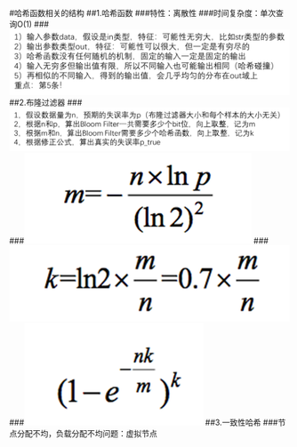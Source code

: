 #哈希函数相关的结构
##1.哈希函数
###特性：离散性
###时间复杂度：单次查询O(1)
###![img.png](img.png)
##2.布隆过滤器
###![img_1.png](img_1.png)
###![img_2.png](img_2.png)
###![img_3.png](img_3.png)
###![img_4.png](img_4.png)
##3.一致性哈希
###节点分配不均，负载分配不均问题：虚拟节点
    